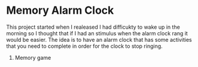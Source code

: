 # Memory Alarm Clock

This project started when I realeased I had difficukty to wake up in the morning so I thought that if I had an stimulus when the alarm clock rang it would be easier. The idea is to have an alarm clock that has some activities that you need to complete in order for the clock to stop ringing.

1. Memory game
